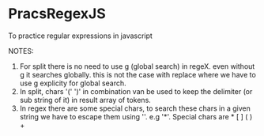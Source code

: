 # PracsRegexJS
To practice regular expressions in javascript


NOTES:
1. For split there is no need to use g (global search) in regeX. even without g it searches globally. this is not the case with replace where we have to use g explicity for global search.
2. In split, chars '(' ')' in combination van be used to keep the delimiter (or sub string of it) in result array of tokens.
3. In regex there are some special chars, to search these chars in a given string we have to escape them using '\'. e.g '\*'. Special chars are * [ ] ( ) +
